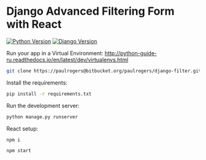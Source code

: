 # Django Advanced Filtering Form with React

[![Python Version](https://img.shields.io/badge/python-3.6-brightgreen.svg)](https://python.org)
[![Django Version](https://img.shields.io/badge/django-2.2-brightgreen.svg)](https://djangoproject.com)

Run your app in a Virtual Environment: http://python-guide-ru.readthedocs.io/en/latest/dev/virtualenvs.html

```bash
git clone https://paulrogers@bitbucket.org/paulrogers/django-filter.git
```

Install the requirements:

```bash
pip install -r requirements.txt
```

Run the development server:

```bash
python manage.py runserver
```

React setup:

```bash
npm i
```

```bash
npm start
```
